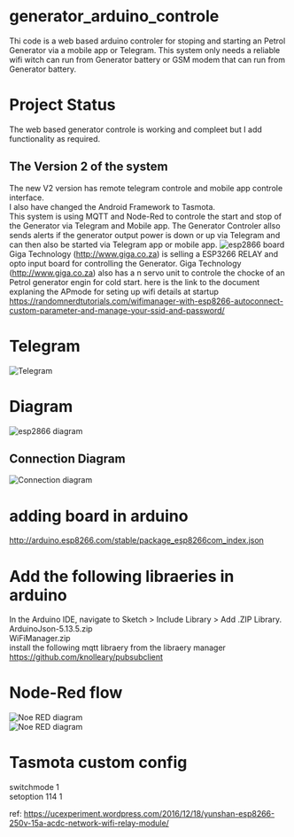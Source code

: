 # generator_arduino_controle
Thi code is a web based arduino controler for stoping and starting an Petrol Generator via a mobile app or Telegram.
This system only needs a reliable wifi witch can run from Generator battery or GSM modem that can run from Generator battery.
# Project Status
The web based generator controle is working and compleet but I add functionality as required.
## The Version 2 of the system
The new V2 version has remote telegram controle and mobile app controle interface.<br>
I also have changed the Android Framework to Tasmota.<br>
This system is using MQTT and Node-Red to controle the start and stop of the Generator via Telegram and Mobile app.
The Generator Controler allso sends alerts if the generator output power is down or up via Telegram and can then also be started via Telegram app or mobile app.
![esp2866 board](iot_wifi_relay_module.png?raw=true "ESP8266 board")<br>
Giga Technology (http://www.giga.co.za) is selling a ESP3266 RELAY and opto input board for controlling the Generator.
Giga Technology (http://www.giga.co.za) also has a n servo unit to controle the chocke of an Petrol generator engin for cold start.
here is the link to the document explaning the APmode for seting up wifi details at startup
https://randomnerdtutorials.com/wifimanager-with-esp8266-autoconnect-custom-parameter-and-manage-your-ssid-and-password/
# Telegram
![Telegram](Generator_Telegram_1.jpeg?raw=true "Telegram")<br>
# Diagram
![esp2866 diagram](wifi_relay_sch.jpeg?raw=true "ESP8266 board")<br>
## Connection Diagram
![Connection diagram](Generator_wireing_diagram_v1.jpg?raw=true "Connection Diagram")<br>
# adding board in arduino
http://arduino.esp8266.com/stable/package_esp8266com_index.json
# Add the following libraeries in arduino
In the Arduino IDE, navigate to Sketch > Include Library > Add .ZIP Library.<br>
ArduinoJson-5.13.5.zip<br>
WiFiManager.zip<br>
install the following mqtt libraery from the libraery manager  <br>
https://github.com/knolleary/pubsubclient<br>
# Node-Red flow
![Noe RED diagram](generator_node_red_flow_1.png?raw=true "Node RED Diagram")<br>
![Noe RED diagram](generator_node_red_flow_2.png?raw=true "Node RED Diagram")<br>
# Tasmota custom config
switchmode 1<br>
setoption 114 1<br>

ref: https://ucexperiment.wordpress.com/2016/12/18/yunshan-esp8266-250v-15a-acdc-network-wifi-relay-module/

